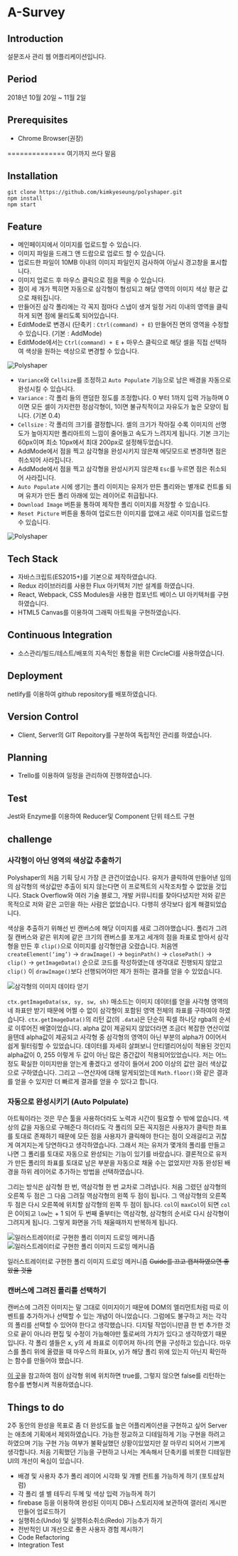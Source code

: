 # A-Survey

## Introduction
설문조사 관리 웹 어플리케이션입니다.

## Period
2018년 10월 20일 ~ 11월 2일

## Prerequisites
- Chrome Browser(권장)


============== 여기까지 쓰다 말음
## Installation
```
git clone https://github.com/kimkyeseung/polyshaper.git
npm install
npm start
```

## Feature
- 메인페이지에서 이미지를 업로드할 수 있습니다.
- 이미지 파일을 드래그 앤 드랍으로 업로드 할 수 있습니다.
- 업로드한 파일이 10MB 이내의 이미지 파일인지 검사하여 아닐시 경고창을 표시합니다.
- 이미지 업로드 후 마우스 클릭으로 점을 찍을 수 있습니다.
- 점이 세 개가 찍히면 자동으로 삼각형이 형성되고 해당 영역의 이미지 색상 평균 값으로 채워집니다.
- 만들어진 삼각 폴리에는 각 꼭지 점마다 스냅이 생겨 일정 거리 이내의 영역을 클릭하게 되면 점에 물리도록 되어있습니다.
- EditMode로 변경시 (단축키 : ```Ctrl(command) + E```) 만들어진 면의 영역을 수정할 수 있습니다. (기본 : AddMode)
- EditMode에서는  ```Ctrl(command) + E``` + 마우스 클릭으로 해당 셀을 직접 선택하여 색상을 원하는 색상으로 변경할 수 있습니다.

![Polyshaper](./public/image02.gif)

- ```Variance```와 ```Cellsize```를 조정하고 ```Auto Populate``` 기능으로 남은 배경을 자동으로 완성시킬 수 있습니다.
- ```Variance``` : 각 폴리 들의 랜덤한 정도를 조정합니다. 0 부터 1까지 입력 가능하며 0이면 모든 셀이 가지런한 정삼각형이, 1이면 불규칙적이고 자유도가 높은 모양이 됩니다. (기본 0.4)
- ```Cellsize``` : 각 폴리의 크기를 결정합니다. 셀의 크기가 작아질 수록 이미지의 선명도가 높아지지만 폴리아트의 느낌이 줄어들고 속도가 느려지게 됩니다. 기본 크기는 60px이며 최소 10px에서 최대 200px로 설정해두었습니다.
- AddMode에서 점을 찍고 삼각형을 완성시키지 않은채 에딧모드로 변경하면 점은 취소되어 사라집니다.
- AddMode에서 점을 찍고 삼각형을 완성시키지 않은채 ```Esc```를 누르면 점은 취소되어 사라집니다.
- ```Auto Populate``` 시에 생기는 폴리 이미지는 유저가 만든 폴리와는 별개로 컨트롤 되며 유저가 만든 폴리 아래에 있는 레이어로 취급됩니다.
- ```Download Image``` 버튼을 통하여 제작한 폴리 이미지를 저장할 수 있습니다.
- ```Reset Picture``` 버튼을 통하여 업로드한 이미지를 없애고 새로 이미지를 업로드할 수 있습니다.

![Polyshaper](./public/image03.gif)

## Tech Stack
- 자바스크립트(ES2015+)를 기본으로 제작하였습니다.
- Redux 라이브러리를 사용한 Flux 아키텍처 기반 설계를 하였습니다.
- React, Webpack, CSS Modules을 사용한 컴포넌트 베이스 UI 아키텍처를 구현하였습니다.
- HTML5 Canvas를 이용하여 그래픽 아트웍을 구현하였습니다.

## Continuous Integration
- 소스관리/빌드/테스트/배포의 지속적인 통합을 위한 CircleCI를 사용하였습니다.

## Deployment
netlify를 이용하여 github repository를 배포하였습니다.

## Version Control
- Client, Server의 GIT Repoitory를 구분하여 독립적인 관리를 하였습니다.

## Planning
- Trello를 이용하여 일정을 관리하여 진행하였습니다. 

## Test
Jest와 Enzyme를 이용하여 Reducer및 Component 단위 테스트 구현

## challenge
### 사각형이 아닌 영역의 색상값 추출하기
Polyshaper의 처음 기획 당시 가장 큰 관건이었습니다. 유저가 클릭하여 만들어낸 임의의 삼각형의 색상값만 추출이 되지 않는다면 이 프로젝트의 시작조차할 수 없었을 것입니다. Stack Overflow와 여러 기술 블로그, 개발 커뮤니티를 찾아다녔지만 저와 같은 목적으로 저와 같은 고민을 하는 사람은 없었습니다. 다행히 생각보다 쉽게 해결되었습니다.

색상을 추출하기 위해선 빈 캔버스에 해당 이미지를 새로 그려야했습니다. 폴리가 그려질 캔버스와 같은 위치에 같은 크기의 캔버스를 포개고 세개의 점을 좌표로 받아서 삼각형을 만든 후 ```clip()```으로 이미지를 삼각형만큼 오렸습니다. 처음엔 ```createElement(‘img’)```  -> ```drawImage()``` -> ```beginPath()``` -> ```closePath()``` -> ```clip()``` -> ```getImageData()``` 순으로 코드를 작성하였는데 생각대로 진행되지 않았고 ```clip()``` 이 ```drawImage()```보다 선행되어야만 제가 원하는 결과를 얻을 수 있었습니다. 

![삼각형의 이미지 데이타 얻기](./public/ref_image01.png)

```ctx.getImageData(sx, sy, sw, sh)``` 매소드는 이미지 데이터를 얻을 사각형 영역의 네 좌표만 받기 때문에 어쩔 수 없이 삼각형이 포함된 영역 전체의 좌표를 구하여야 하였습니다. ```ctx.getImageData()```의 리턴 값(의 ```.data```)은 단순히 픽셀 하나당 rgba의 순서로 이루어진 배열이었습니다. alpha 값이 제공되지 않았더라면 조금더 복잡한 연산이었을텐데 alpha값이 제공되고 사각형 중 삼각형의 영역이 아닌 부분의 alpha가 0이어서 쉽게 필터링할 수 있었습니다. 데이터를 자세히 살펴보니 안티앨리어싱이 적용된 것인지 alpha값이 0, 255 이렇게 두 값이 아닌 많은 중간값이 적용되어있었습니다. 저는 어느정도 확실한 이미지만을 얻는게 좋겠다고 생각이 들어서 200 이상의 값만 걸러 색상값으로 구하였습니다. 그리고 ```~~```연산자에 대해 알게되었는데 ```Math.floor()```와 같은 결과를 얻을 수 있지만 더 빠르게 결과를 얻을 수 있다고 합니다.

### 자동으로 완성시키기 (Auto Polpulate)
아트웍이라는 것은 무슨 툴을 사용하더라도 노력과 시간이 필요할 수 밖에 없습니다. 색상의 값을 자동으로 구해준다 하더라도 각 폴리의 모든 꼭지점은 사용자가 클릭한 좌표를 토대로 존재하기 때문에 모든 점을 사용자가 클릭해야 한다는 점이 오래걸리고 귀찮게 여겨지는게 당연하다고 생각하였습니다. 그래서 저는 유저가 몇개의 폴리를 만들고 나면 그 폴리를 토대로 자동으로 완성되는 기능이 있기를 바랐습니다. 결론적으로 유저가 만든 폴리의 좌표를 토대로 남은 부분을 자동으로 채울 수는 없었지만 자동 완성된 배경을 하위 레이어로 추가하는 방법을 선택하였습니다.

그리는 방식은 삼각형 한 번, 역삼각형 한 번 교차로 그려냅니다. 처음 그렸던 삼각형의 오른쪽 두 점은 그 다음 그려질 역삼각형의 왼쪽 두 점이 됩니다. 그 역삼각형의 오른쪽 두 점은 다시 오른쪽에 위치할 삼각형의 왼쪽 두 점이 됩니다. ```col```이 ```maxCol```이 되면 ```col```은 0이되고 ```low```는 + 1 되어 두 번째 줄부터는 역삼각형, 삼각형의 순서로 다시 삼각형이 그려지게 됩니다. 그렇게 화면을 가득 채울때까지 반복하게 됩니다.

![일러스트레이터로 구현한 폴리 이미지 드로잉 메커니즘](./public/ref_image02_1.gif)
![일러스트레이터로 구현한 폴리 이미지 드로잉 메커니즘](./public/ref_image02_2.gif)

일러스트레이터로 구현한 폴리 이미지 드로잉 메커니즘
~~Guide를 끄고 캡쳐하였으면 좋았을 것을~~

### 캔버스에 그려진 폴리를 선택하기
캔버스에 그려진 이미지는 말 그대로 이미지이기 때문에 DOM의 엘리먼트처럼 따로 이벤트를 추가하거나 선택할 수 있는 개념이 아니었습니다. 그럼에도 불구하고 저는 각각의 폴리를 선택할 수 있어야 한다고 생각했습니다. 디지털 작업이니만큼 한 번 추가한 것으로 끝이 아니라 편집 및 수정이 가능해야만 툴로써의 가치가 있다고 생각하였기 때문입니다. 각 폴리 셀들은 x, y의 세 좌표로 이루어져 하나의 면을 구성하고 있습니다. 마우스를 폴리 위에 올렸을 때 마우스의 좌표(x, y)가 해당 폴리 위에 있는지 아닌지 확인하는 함수를 만들어야 했습니다.

[이 곳](http://blackpawn.com/texts/pointinpoly/default.html)을 참고하여 점이 삼각형 위에 위치하면 true를, 그렇지 않으면 false를 리턴하는 함수를 변형시켜 적용하였습니다. 

## Things to do
2주 동안의 완성을 목표로 좀 더 완성도를 높은 어플리케이션을 구현하고 싶어 Server는 애초에 기획에서 제외하였습니다. 
가능한 정교하고 디테일하게 기능 구현을 하려고 하였으며 기능 구현 가능 여부가 불확실했던 상황이있었지만 잘 마무리 되어서 기쁘게 생각합니다.
처음 기획했던 기능을 구현하고 나서는 계속해서 단축키를 비롯한 디테일한 UI의 개선이 욕심이 있습니다.

- 배경 및 사용자 추가 폴리 레이어 시각화 및 개별 컨트롤 가능하게 하기 (포토샵처럼)
- 각 폴리 셀 별 테두리 두께 및 색상 입력 가능하게 하기 
- firebase 등을 이용하여 완성된 이미지 DB나 스토리지에 보관하여 갤러리 게시판 만들어 업로드하기
- 실행취소(Undo) 및 실행취소취소(Redo) 기능추가 하기
- 전반적인 UI 개선으로 좋은 사용자 경험 제시하기
- Code Refactoring
- Integration Test
